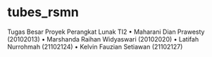 # tubes_rsmn
Tugas Besar Proyek Perangkat Lunak TI2
•	Maharani Dian Prawesty 		    (20102013)
•	Marshanda Raihan Widyaswari 	(20102020)
•	Latifah Nurrohmah 			      (21102124)
•	Kelvin Fauzian Setiawan 		  (21102127)

